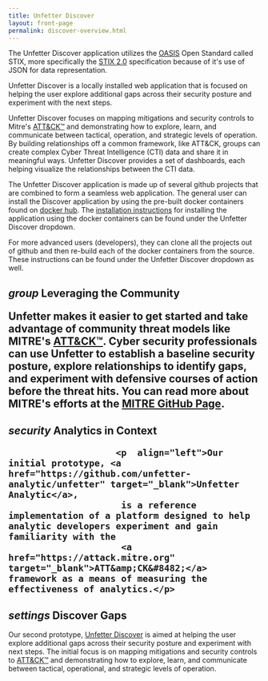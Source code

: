 ```yaml
---
title: Unfetter Discover
layout: front-page
permalink: discover-overview.html
---
```



<div class="col s12">The Unfetter Discover application utilizes the <a href="https://www.oasis-open.org/committees/tc_home.php?wg_abbrev=cti-stix" target="_blank">OASIS</a> Open Standard called STIX, more specifically the <a href="https://github.com/STIXProject/specifications/wiki/Work-Product:-STIX-2.0-Specification" target="_blank">STIX 2.0</a> specification because of it's use of JSON for data representation.</div>
<div class="row center">
<div class="col s12"><p>Unfetter Discover is a locally installed web application that is focused on helping the user explore additional gaps across their security posture and experiment with the next steps. <p> Unfetter Discover focuses on mapping mitigations and security controls to Mitre's <a href="https://attack.mitre.org" target="_blank">ATT&amp;CK&#8482;</a> and demonstrating how to explore, learn, and communicate between tactical, operation, and strategic levels of operation. By building relationships off a common framework, like ATT&CK, groups can create complex Cyber Threat Intelligence (CTI) data and share it in meaningful ways. Unfetter Discover provides a set of dashboards, each helping visualize the relationships between the CTI data.</p><p>The Unfetter Discover application is made up of several github projects that are combined to form a seamless web application.  The general user can install the Discover application by using the pre-built docker containers found on <a href="https://hub.docker.com/search/?isAutomated=0&isOfficial=0&page=1&pullCount=0&q=unfetter&starCount=0" target="_blank">docker hub</a>. The <a href="discover_user_install.html" target="_blank">installation instructions</a> for installing the application using the docker containers can be found under the Unfetter Discover dropdown.</p>
    <p> For more advanced users (developers), they can clone all the projects out of github and then re-build each of the docker containers from the source.  These instructions can be found under the Unfetter Discover dropdown as well.</p>


<div align="left">
<h2><i class="material-icons">group</i> Leveraging the Community
<p>
    Unfetter makes it easier to get started and take advantage of community threat models like MITRE's
    <a href="https://attack.mitre.org" target="_blank">ATT&amp;CK&#8482;</a>. Cyber security professionals can use Unfetter to establish
    a baseline security posture, explore relationships to identify gaps, and experiment with defensive courses of action before the threat hits. 
    You can read more about MITRE's efforts at the
    <a href="https://mitre.github.io/unfetter" target="_blank">MITRE GitHub Page</a>.
</p>

<h2><i class="material-icons">security</i> Analytics in Context
						
 						<p  align="left">Our initial prototype, <a href="https://github.com/unfetter-analytic/unfetter" target="_blank">Unfetter Analytic</a>, 
						 is a reference implementation of a platform designed to help analytic developers experiment and gain familiarity with the 
						 <a href="https://attack.mitre.org" target="_blank">ATT&amp;CK&#8482;</a> framework as a means of measuring the effectiveness of analytics.</p>

<h2><i class="material-icons">settings</i> Discover Gaps</h2>
<p align="left">Our second prototype, <a href="https://www.github.com/unfetter-discover/unfetter" target="_blank">Unfetter Discover</a> 
    is aimed at helping the user explore additional gaps across their security posture and experiment with next steps.  The 
    initial focus is on mapping mitigations and security controls to <a href="https://attack.mitre.org" target="_blank">ATT&amp;CK&#8482;</a> 
    and demonstrating how to explore, learn, and communicate between tactical, operational, and strategic levels of operation.
</p>
